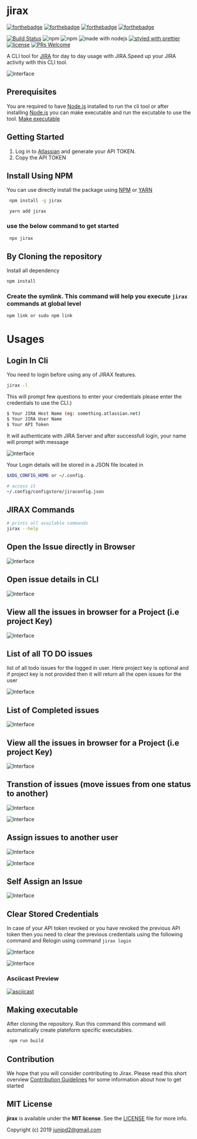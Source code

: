 # jirax
[![forthebadge](https://forthebadge.com/images/badges/made-with-javascript.svg)]() [![forthebadge](https://forthebadge.com/images/badges/built-with-love.svg)]() [![forthebadge](https://forthebadge.com/images/badges/for-you.svg)]() [![forthebadge](https://forthebadge.com/images/badges/check-it-out.svg)](https://forthebadge.com)




[![Build Status](https://dev.azure.com/junipd2/jirax/_apis/build/status/junipdewan.jirax?branchName=master)](https://dev.azure.com/junipd2/jirax/_build/latest?definitionId=4&branchName=master) ![npm](https://img.shields.io/npm/dm/jirax.svg) ![npm](https://img.shields.io/npm/v/jirax.svg) ![made with nodejs](https://img.shields.io/badge/madewith-node.js-green.svg) [![styled with prettier](https://img.shields.io/badge/styled_with-prettier-ff69b4.svg)](https://github.com/prettier/prettier) [![license](https://img.shields.io/github/license/visionmedia/superagent.svg)](LICENSE) [![PRs Welcome](https://img.shields.io/badge/PRs-welcome-brightgreen.svg?style=shields)](http://makeapullrequest.com)



A CLI tool for [JIRA](`https://www.atlassian.com/software/jira`) for day to day usage with JIRA.Speed up your JIRA activity with this CLI tool.


![Interface](assets/terminal.png?raw=true "CLI Help Preview")

## Prerequisites

You are required to have [Node.js](https://nodejs.org/) installed to run the cli tool or after installing [Node.js](https://nodejs.org/) you can make executable and run the excutable to use the tool. [Make executable](#making-executable)

## Getting Started

1. Log in to [Atlassian](https://id.atlassian.com/manage/api-tokens) and generate your API TOKEN.
2. Copy the API TOKEN
 
## Install Using NPM

You can use directly install the package using 
[NPM](https://www.npmjs.com/package/jirax)  or  [YARN](https://yarnpkg.com/en/package/jirax)

```sh
 npm install -g jirax 
```
```   
 yarn add jirax
```

### use the below command to get started

```sh
 npx jirax
```

## By Cloning the repository

Install all dependency 


```sh
npm install 
```

### Create the symlink. This command will help you execute `jirax` commands at global level 


```
npm link or sudo npm link
```

# Usages

## Login In Cli
 
You need to login before using any of JIRAX features.  

```sh
jirax -l
```

This will prompt few questions to enter your credentials please enter the credentials to use the CLI.)

```sh
$ Your JIRA Host Name (eg: something.atlassian.net)
$ Your JIRA User Name
$ Your API Token 
```
It will authenticate with JIRA Server and after successfull login, your name will prompt with message

![Interface](assets/login_preview.png?raw=true "Login Preview")

Your Login details will be stored in a JSON file located in 

```sh
$XDG_CONFIG_HOME or ~/.config.

# access it 
~/.config/configstore/jiraconfig.json

```


## JIRAX Commands

```sh
# prints all available commands
jirax --help 
```

## Open the Issue directly in Browser

![Interface](assets/open.png?raw=true "open command preview")

## Open issue details in CLI 

![Interface](assets/details.png?raw=true "issue details command preview")

## View all the issues in browser for a Project (i.e project Key)

![Interface](assets/open_issues.png?raw=true "open issues command preview")


## List of all TO DO issues 

list of all todo issues for the logged in user. Here project key is optional and if project key is not provided then it will return all the open issues for the user

![Interface](assets/completed_list.png?raw=true "open issues command preview")

## List of Completed issues

![Interface](assets/todo_list.png?raw=true "open issues command preview")


## View all the issues in browser for a Project (i.e project Key)

![Interface](assets/open_issues.png?raw=true "open issues command preview")




## Transtion of issues (move issues from one status to another)


![Interface](assets/move1.png?raw=true "move issues preview")

![Interface](assets/move2.png?raw=true "move issues preview")

## Assign issues to another user 

![Interface](assets/assign_issues_1.png?raw=true "move issues preview")

![Interface](assets/assign_issues_2.png?raw=true "move issues preview")

## Self Assign an Issue

![Interface](assets/assign_me.png?raw=true "move issues preview")

## Clear Stored Credentials
In case of your API token revoked or you have revoked the previous API token then you need to clear the previous credentials using the following command and
Relogin using command `jirax login`

![Interface](assets/clear_1.png?raw=true "move issues preview")

![Interface](assets/clear_2.png?raw=true "move issues preview")


### Asciicast Preview
[![asciicast](https://asciinema.org/a/251931.png)](https://asciinema.org/a/251931)

## Making executable

After cloning the repository. Run this command this command will automatically create plateform specific executables.

```sh
 npm run build
```

## Contribution

We hope that you will consider contributing to Jirax. Please read this short overview [Contribution Guidelines](https://github.com/junipdewan/jirax/blob/master/CONTRIBUTING.md) for some information about how to get started 

## MIT License

**jirax** is available under the **MIT license**. See the [LICENSE](https://github.com/junipdewan/jirax/blob/master/LICENSE) file for more info.

Copyright (c) 2019 <junipd2@gmail.com>
